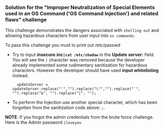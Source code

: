 ### Solution for the "Improper Neutralization of Special Elements used in an OS Command ('OS Command Injection') and related flaws" challenge

This challenge demonstrates the dangers associated with `shelling out` and allowing hazardous characters from user input into `os commands`.

To pass this challenge you must to print out /etc/passwd

* Try to input **insecure.inc`|cat /etc/shadow`** in the **Update server:** field. You will see the `|` character was removed because the developer already implemented some rudimentary sanitization for hazardous characters. However the developer should have used **input whitelisting** instead.

        updateServer = updateServer.replace("'","").replace("\"","").replace("`", "").replace("&", "").replace("|", "");

* To perform the Injection use another special character, which has been forgotten from the sanitization code above: `;`.

**NOTE**: If you forgot the admin credentials from the brute force challenge. Here is the Admin password `iloveyou`